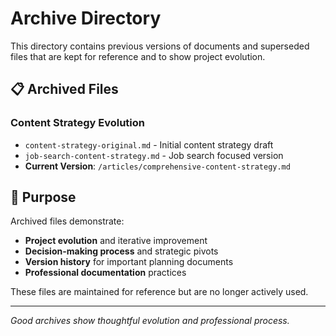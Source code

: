 # Archive Directory

This directory contains previous versions of documents and superseded files that are kept for reference and to show project evolution.

## 📋 Archived Files

### Content Strategy Evolution
- `content-strategy-original.md` - Initial content strategy draft
- `job-search-content-strategy.md` - Job search focused version
- **Current Version**: `/articles/comprehensive-content-strategy.md`

## 🎯 Purpose

Archived files demonstrate:
- **Project evolution** and iterative improvement
- **Decision-making process** and strategic pivots  
- **Version history** for important planning documents
- **Professional documentation** practices

These files are maintained for reference but are no longer actively used.

---

*Good archives show thoughtful evolution and professional process.*
